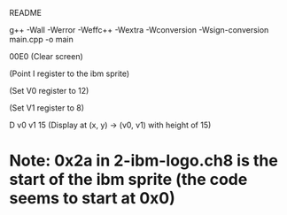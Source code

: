 README


g++ -Wall -Werror -Weffc++ -Wextra -Wconversion -Wsign-conversion main.cpp -o main


00E0 (Clear screen)

(Point I register to the ibm sprite)

(Set V0 register to 12)

(Set V1 register to 8)

D v0 v1 15 (Display at (x, y) -> (v0, v1) with height of 15)


# Note: 0x2a in 2-ibm-logo.ch8 is the start of the ibm sprite (the code seems to start at 0x0)

